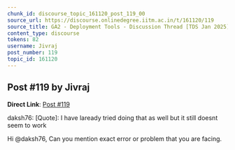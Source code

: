 ```yaml
---
chunk_id: discourse_topic_161120_post_119_00
source_url: https://discourse.onlinedegree.iitm.ac.in/t/161120/119
source_title: GA2 - Deployment Tools - Discussion Thread [TDS Jan 2025]
content_type: discourse
tokens: 82
username: Jivraj
post_number: 119
topic_id: 161120
---
```


## Post #119 by Jivraj

**Direct Link**: [Post #119](https://discourse.onlinedegree.iitm.ac.in/t/161120/119)

daksh76:
[Quote]: 
I have laready tried doing that as well but it still doesnt seem to work

Hi @daksh76, Can you mention exact error or problem that you are facing.
